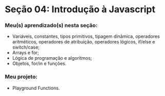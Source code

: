# Seção 04: Introdução à Javascript

### Meu(s) aprendizado(s) nesta seção:

- Variáveis, constantes, tipos primitivos, tipagem dinâmica, operadores aritméticos, operadores de atribuição, operadores lógicos, if/else e switch/case;
- Arrays e for;
- Lógica de programação e algoritmos;
- Objetos, for/in e funções.

### Meu projeto:

- Playground Functions.
